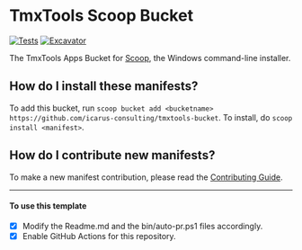 # TmxTools Scoop Bucket

<!-- Uncomment the following line after replacing placeholders -->
[![Tests](https://github.com/icarus-consulting/promptly-bucket/actions/workflows/ci.yml/badge.svg)](https://github.com/icarus-consulting/promptly-bucket/actions/workflows/ci.yml) [![Excavator](https://github.com/icarus-consulting/promptly-bucket/actions/workflows/excavator.yml/badge.svg)](https://github.com/icarus-consulting/promptly-bucket/actions/workflows/excavator.yml)

The TmxTools Apps Bucket for [Scoop](https://scoop.sh), the Windows command-line installer.

How do I install these manifests?
---------------------------------

To add this bucket, run `scoop bucket add <bucketname> https://github.com/icarus-consulting/tmxtools-bucket`. To install, do `scoop install <manifest>`.

How do I contribute new manifests?
----------------------------------

To make a new manifest contribution, please read the [Contributing Guide](https://github.com/ScoopInstaller/.github/blob/main/.github/CONTRIBUTING.md).

----

#### To use this template

- [x] Modify the Readme.md and the bin/auto-pr.ps1 files accordingly.
- [x] Enable GitHub Actions for this repository.
